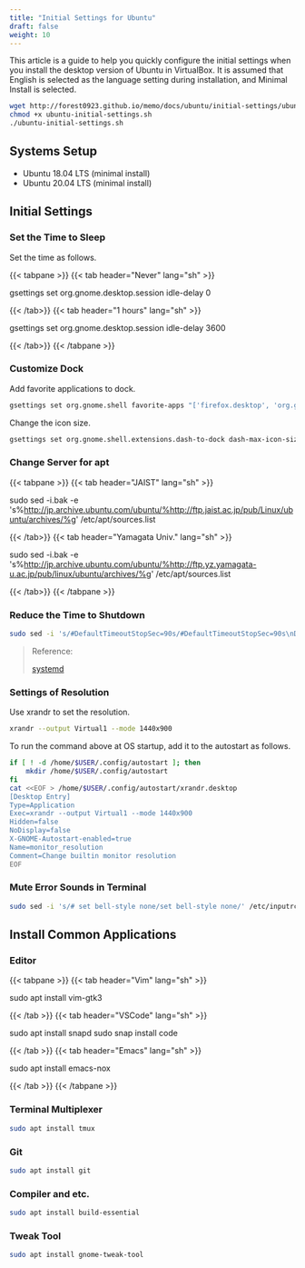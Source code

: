 ```yaml
---
title: "Initial Settings for Ubuntu"
draft: false
weight: 10
---
```

This article is a guide to help you quickly configure the initial settings when you install the desktop version of Ubuntu in VirtualBox. It is assumed that English is selected as the language setting during installation, and Minimal Install is selected.

```sh
wget http://forest0923.github.io/memo/docs/ubuntu/initial-settings/ubuntu-initial-settings.sh
chmod +x ubuntu-initial-settings.sh
./ubuntu-initial-settings.sh
```

## Systems Setup

- Ubuntu 18.04 LTS (minimal install)
- Ubuntu 20.04 LTS (minimal install)

## Initial Settings

### **Set the Time to Sleep**

Set the time as follows.

{{< tabpane >}}
{{< tab header="Never" lang="sh" >}}

gsettings set org.gnome.desktop.session idle-delay 0

{{< /tab>}}
{{< tab header="1 hours" lang="sh" >}}

gsettings set org.gnome.desktop.session idle-delay 3600

{{< /tab>}}
{{< /tabpane >}}

### **Customize Dock**

Add favorite applications to dock.

```sh
gsettings set org.gnome.shell favorite-apps "['firefox.desktop', 'org.gnome.Terminal.desktop', 'org.gnome.Nautilus.desktop']"
```

Change the icon size.

```sh
gsettings set org.gnome.shell.extensions.dash-to-dock dash-max-icon-size 36
```

### **Change Server for apt**

{{< tabpane >}}
{{< tab header="JAIST" lang="sh" >}}

sudo sed -i.bak -e 's%http://jp.archive.ubuntu.com/ubuntu/%http://ftp.jaist.ac.jp/pub/Linux/ubuntu/archives/%g' /etc/apt/sources.list

{{< /tab>}}
{{< tab header="Yamagata Univ." lang="sh" >}}

sudo sed -i.bak -e 's%http://jp.archive.ubuntu.com/ubuntu/%http://ftp.yz.yamagata-u.ac.jp/pub/linux/ubuntu/archives/%g' /etc/apt/sources.list

{{< /tab>}}
{{< /tabpane >}}

### **Reduce the Time to Shutdown**

```sh
sudo sed -i 's/#DefaultTimeoutStopSec=90s/#DefaultTimeoutStopSec=90s\nDefaultTimeoutStopSec=10s/' /etc/systemd/system.conf
```

> Reference:
>
> [systemd](https://www.freedesktop.org/software/systemd/man/systemd.service.html)

### **Settings of Resolution**

Use xrandr to set the resolution.

```sh
xrandr --output Virtual1 --mode 1440x900
```

To run the command above at OS startup, add it to the autostart as follows.

```sh
if [ ! -d /home/$USER/.config/autostart ]; then
    mkdir /home/$USER/.config/autostart
fi
cat <<EOF > /home/$USER/.config/autostart/xrandr.desktop
[Desktop Entry]
Type=Application
Exec=xrandr --output Virtual1 --mode 1440x900
Hidden=false
NoDisplay=false
X-GNOME-Autostart-enabled=true
Name=monitor_resolution
Comment=Change builtin monitor resolution
EOF
```

### **Mute Error Sounds in Terminal**

```sh
sudo sed -i 's/# set bell-style none/set bell-style none/' /etc/inputrc
```

## Install Common Applications

### **Editor**

{{< tabpane >}}
{{< tab header="Vim" lang="sh" >}}

sudo apt install vim-gtk3

{{< /tab >}}
{{< tab header="VSCode" lang="sh" >}}

sudo apt install snapd
sudo snap install code

{{< /tab >}}
{{< tab header="Emacs" lang="sh" >}}

sudo apt install emacs-nox

{{< /tab >}}
{{< /tabpane >}}

### **Terminal Multiplexer**

```sh
sudo apt install tmux
```

### **Git**

```sh
sudo apt install git
```

### **Compiler and etc.**

```sh
sudo apt install build-essential
```

### **Tweak Tool**

```sh
sudo apt install gnome-tweak-tool
```
